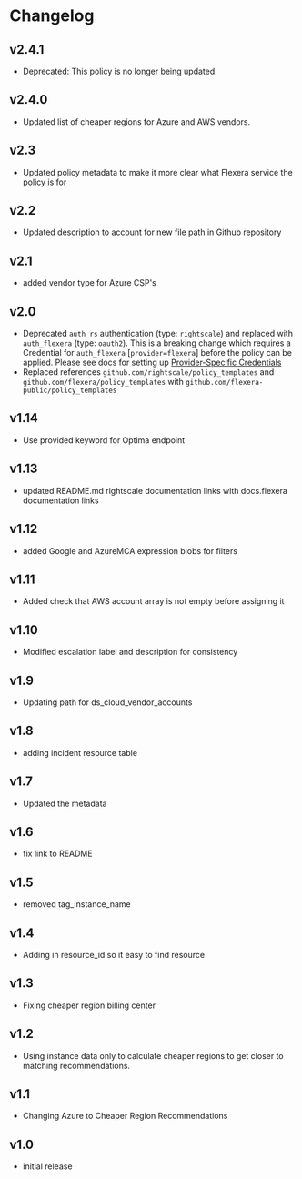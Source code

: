 # Changelog

## v2.4.1

- Deprecated: This policy is no longer being updated.

## v2.4.0

- Updated list of cheaper regions for Azure and AWS vendors.

## v2.3

- Updated policy metadata to make it more clear what Flexera service the policy is for

## v2.2

- Updated description to account for new file path in Github repository

## v2.1

- added vendor type for Azure CSP's

## v2.0

- Deprecated `auth_rs` authentication (type: `rightscale`) and replaced with `auth_flexera` (type: `oauth2`).  This is a breaking change which requires a Credential for `auth_flexera` [`provider=flexera`] before the policy can be applied.  Please see docs for setting up [Provider-Specific Credentials](https://docs.flexera.com/flexera/EN/Automation/ProviderCredentials.htm)
- Replaced references `github.com/rightscale/policy_templates` and `github.com/flexera/policy_templates` with `github.com/flexera-public/policy_templates`

## v1.14

- Use provided keyword for Optima endpoint

## v1.13

- updated README.md rightscale documentation links with docs.flexera documentation links

## v1.12

- added Google and AzureMCA expression blobs for filters

## v1.11

- Added check that AWS account array is not empty before assigning it

## v1.10

- Modified escalation label and description for consistency

## v1.9

- Updating path for ds_cloud_vendor_accounts

## v1.8

- adding incident resource table

## v1.7

- Updated the metadata

## v1.6

- fix link to README

## v1.5

- removed tag_instance_name

## v1.4

- Adding in resource_id so it easy to find resource

## v1.3

- Fixing cheaper region billing center

## v1.2

- Using instance data only to calculate cheaper regions to get closer to matching recommendations.

## v1.1

- Changing Azure to Cheaper Region Recommendations

## v1.0

- initial release

